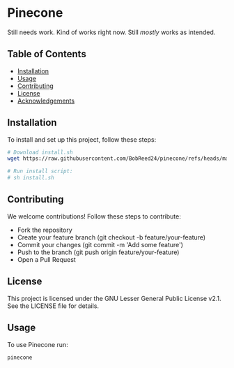 # Pinecone

Still needs work. Kind of works right now. Still *mostly* works as intended.

## Table of Contents

- [Installation](#installation)
- [Usage](#usage)
- [Contributing](#contributing)
- [License](#license)
- [Acknowledgements](#acknowledgements)

## Installation

To install and set up this project, follow these steps:

```sh
# Download install.sh
wget https://raw.githubusercontent.com/BobReed24/pinecone/refs/heads/main/install.sh

# Run install script:
# sh install.sh
```

## Contributing
We welcome contributions! Follow these steps to contribute:

- Fork the repository
- Create your feature branch (git checkout -b feature/your-feature)
- Commit your changes (git commit -m 'Add some feature')
- Push to the branch (git push origin feature/your-feature)
- Open a Pull Request
## License
This project is licensed under the GNU Lesser General Public License v2.1. See the LICENSE file for details.

## Usage

To use Pinecone run:

```sh
pinecone
```
